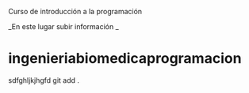 Curso de introducción a la programación 

_En este lugar subir información _

# ingenieriabiomedicaprogramacion
sdfghljkjhgfd git add .
